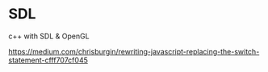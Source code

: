# SDL
c++ with SDL &amp; OpenGL


https://medium.com/chrisburgin/rewriting-javascript-replacing-the-switch-statement-cfff707cf045
